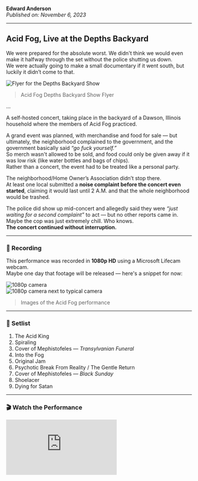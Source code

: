 **Edward Anderson**  
_Published on: November 6, 2023_

---

## Acid Fog, Live at the Depths Backyard

We were prepared for the absolute worst. We didn't think we would even make it halfway through the set without the police shutting us down.  
We were actually going to make a small documentary if it went south, but luckily it didn’t come to that.

![Flyer for the Depths Backyard Show](./../data/images/bucket/AFDB05132023.jpg)  
>Acid Fog Depths Backyard Show Flyer

...

A self-hosted concert, taking place in the backyard of a Dawson, Illinois household where the members of Acid Fog practiced.

A grand event was planned, with merchandise and food for sale — but ultimately, the neighborhood complained to the government, and the government basically said *“go fuck yourself.”*  
So merch wasn't allowed to be sold, and food could only be given away if it was low risk (like water bottles and bags of chips).  
Rather than a concert, the event had to be treated like a personal party.

The neighborhood/Home Owner’s Association didn’t stop there.  
At least one local submitted a **noise complaint before the concert even started**, claiming it would last until 2 A.M. and that the whole neighborhood would be trashed.

The police did show up mid-concert and allegedly said they were *“just waiting for a second complaint”* to act — but no other reports came in.  
Maybe the cop was just extremely chill. Who knows.  
**The concert continued without interruption.**

---

### 🎥 Recording

This performance was recorded in **1080p HD** using a Microsoft Lifecam webcam.  
Maybe one day that footage will be released — here's a snippet for now:

![1080p camera](./../data/images/bucket/afdb1080.jpg)  
![1080p camera next to typical camera](./../data/images/bucket/afdball.webp)  
>Images of the Acid Fog performance

---

### 📝 Setlist

1. The Acid King
2. Spiraling
3. Cover of Mephistofeles — *Transylvanian Funeral*
4. Into the Fog
5. Original Jam
6. Psychotic Break From Reality / The Gentle Return
7. Cover of Mephistofeles — *Black Sunday*
8. Shoelacer
9. Dying for Satan

---

### 🎬 Watch the Performance
<iframe class="youtube-video" title="Acid Fog, Live at the Depths Backyard (Camcorder Only Cut)" src="https://peer.acidfog.com/videos/embed/83203020-c4d3-4dbe-bb68-d5cc5754d2d1?warningTitle=0" frameborder="0" allowfullscreen="" sandbox="allow-same-origin allow-scripts allow-popups"></iframe>